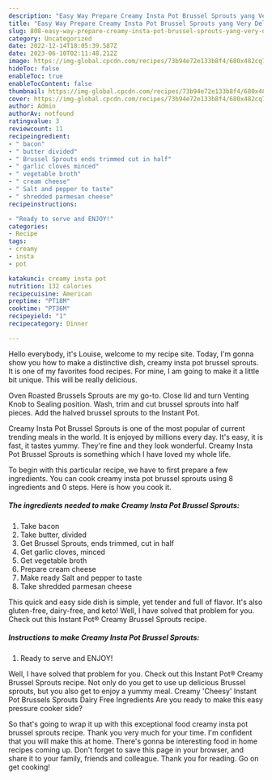 ```yaml
---
description: "Easy Way Prepare Creamy Insta Pot Brussel Sprouts yang Very Delicious}"
title: "Easy Way Prepare Creamy Insta Pot Brussel Sprouts yang Very Delicious}"
slug: 808-easy-way-prepare-creamy-insta-pot-brussel-sprouts-yang-very-delicious
category: Uncategorized
date: 2022-12-14T18:05:39.587Z
date: 2023-06-10T02:11:48.212Z
image: https://img-global.cpcdn.com/recipes/73b94e72e133b8f4/680x482cq70/creamy-insta-pot-brussel-sprouts-recipe-main-photo.jpg
hideToc: false
enableToc: true
enableTocContent: false
thumbnail: https://img-global.cpcdn.com/recipes/73b94e72e133b8f4/680x482cq70/creamy-insta-pot-brussel-sprouts-recipe-main-photo.jpg
cover: https://img-global.cpcdn.com/recipes/73b94e72e133b8f4/680x482cq70/creamy-insta-pot-brussel-sprouts-recipe-main-photo.jpg
author: Admin
authorAv: notfound
ratingvalue: 3
reviewcount: 11
recipeingredient:
- " bacon"
- " butter divided"
- " Brussel Sprouts ends trimmed cut in half"
- " garlic cloves minced"
- " vegetable broth"
- " cream cheese"
- " Salt and pepper to taste"
- " shredded parmesan cheese"
recipeinstructions:

- "Ready to serve and ENJOY!"
categories:
- Recipe
tags:
- creamy
- insta
- pot

katakunci: creamy insta pot 
nutrition: 132 calories
recipecuisine: American
preptime: "PT18M"
cooktime: "PT36M"
recipeyield: "1"
recipecategory: Dinner

---
```



Hello everybody, it's Louise, welcome to my recipe site. Today, I'm gonna show you how to make a distinctive dish, creamy insta pot brussel sprouts. It is one of my favorites food recipes. For mine, I am going to make it a little bit unique. This will be really delicious.

Oven Roasted Brussels Sprouts are my go-to. Close lid and turn Venting Knob to Sealing position. Wash, trim and cut brussel sprouts into half pieces. Add the halved brussel sprouts to the Instant Pot.

Creamy Insta Pot Brussel Sprouts is one of the most popular of current trending meals in the world. It is enjoyed by millions every day. It's easy, it is fast, it tastes yummy. They're fine and they look wonderful. Creamy Insta Pot Brussel Sprouts is something which I have loved my whole life.


To begin with this particular recipe, we have to first prepare a few ingredients. You can cook creamy insta pot brussel sprouts using 8 ingredients and 0 steps. Here is how you cook it.

<!--inarticleads1-->

##### The ingredients needed to make Creamy Insta Pot Brussel Sprouts:

1. Take  bacon
1. Take  butter, divided
1. Get  Brussel Sprouts, ends trimmed, cut in half
1. Get  garlic cloves, minced
1. Get  vegetable broth
1. Prepare  cream cheese
1. Make ready  Salt and pepper to taste
1. Take  shredded parmesan cheese


This quick and easy side dish is simple, yet tender and full of flavor. It&#39;s also gluten-free, dairy-free, and keto! Well, I have solved that problem for you. Check out this Instant Pot® Creamy Brussel Sprouts recipe. 

<!--inarticleads2-->

##### Instructions to make Creamy Insta Pot Brussel Sprouts:


1. Ready to serve and ENJOY!

Well, I have solved that problem for you. Check out this Instant Pot® Creamy Brussel Sprouts recipe. Not only do you get to use up delicious Brussel sprouts, but you also get to enjoy a yummy meal. Creamy &#39;Cheesy&#39; Instant Pot Brussels Sprouts Dairy Free Ingredients Are you ready to make this easy pressure cooker side? 

So that's going to wrap it up with this exceptional food creamy insta pot brussel sprouts recipe. Thank you very much for your time. I'm confident that you will make this at home. There's gonna be interesting food in home recipes coming up. Don't forget to save this page in your browser, and share it to your family, friends and colleague. Thank you for reading. Go on get cooking!
